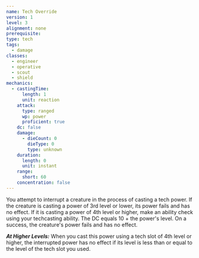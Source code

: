```yaml
---
name: Tech Override
version: 1
level: 3
alignment: none
prerequisite: 
type: tech
tags:
  - damage
classes:
  - engineer
  - operative
  - scout
  - shield
mechanics:
  - castingTime:
      length: 1
      unit: reaction
    attack:
      type: ranged
      wp: power
      proficient: true
    dc: false
    damage:
      - dieCount: 0
        dieType: 0
        type: unknown
    duration:
      length: 0
      unit: instant
    range:
      short: 60
    concentration: false
---
```

You attempt to interrupt a creature in the process of casting a tech power. If the creature is casting a power of 3rd level or lower, its power fails and has no effect. If it is casting a power of 4th level or higher, make an ability check using your techcasting ability. The DC equals 10 + the power's level. On a success, the creature's power fails and has no effect.

***__At Higher Levels__:*** When you cast this power using a tech slot of 4th level or higher, the interrupted power has no effect if its level is less than or equal to the level of the tech slot you used.
    